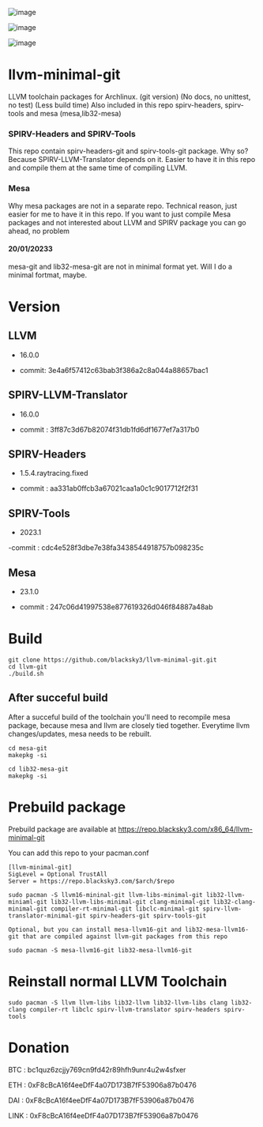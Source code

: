 ![image](https://user-images.githubusercontent.com/68618182/188527035-385752e7-fbd3-4865-abda-fdba4a804d99.png)

![image](https://user-images.githubusercontent.com/68618182/213734198-0cf50021-1f02-4c80-9a48-6f20ad42ce04.png)

![image](https://user-images.githubusercontent.com/68618182/213734962-c8308c3b-a5da-4c82-a404-010beae93ed6.png)

# llvm-minimal-git

LLVM toolchain packages for Archlinux. (git version) (No docs, no unittest, no test) (Less build time) Also included in this repo spirv-headers, spirv-tools and mesa (mesa,lib32-mesa)

### SPIRV-Headers and SPIRV-Tools

This repo contain spirv-headers-git and spirv-tools-git package. Why so? Because SPIRV-LLVM-Translator depends on it. Easier to have it in this repo and compile them at the same time of compiling LLVM.

### Mesa

Why mesa packages are not in a separate repo. Technical reason, just easier for me to have it in this repo. If you want to just compile Mesa packages and not interested about LLVM and SPIRV package you can go ahead, no problem

#### 20/01/20233

mesa-git and lib32-mesa-git are not in minimal format yet. Will I do a minimal fortmat, maybe.

# Version

## LLVM

- 16.0.0

- commit: 3e4a6f57412c63bab3f386a2c8a044a88657bac1

## SPIRV-LLVM-Translator

- 16.0.0

- commit : 3ff87c3d67b82074f31db1fd6df1677ef7a317b0

## SPIRV-Headers

- 1.5.4.raytracing.fixed

- commit : aa331ab0ffcb3a67021caa1a0c1c9017712f2f31

## SPIRV-Tools

- 2023.1

-commit : cdc4e528f3dbe7e38fa3438544918757b098235c

## Mesa

- 23.1.0

- commit : 247c06d41997538e877619326d046f84887a48ab

# Build

    git clone https://github.com/blacksky3/llvm-minimal-git.git
    cd llvm-git
    ./build.sh

## After succeful build

After a succeful build of the toolchain you'll need to recompile mesa package, because mesa and llvm are closely tied together. Everytime llvm changes/updates, mesa needs to be rebuilt.

    cd mesa-git
    makepkg -si
    
    cd lib32-mesa-git
    makepkg -si

# Prebuild package

Prebuild package are available at https://repo.blacksky3.com/x86_64/llvm-minimal-git

You can add this repo to your pacman.conf

    [llvm-minimal-git]
    SigLevel = Optional TrustAll
    Server = https://repo.blacksky3.com/$arch/$repo

    sudo pacman -S llvm16-mininal-git llvm-libs-minimal-git lib32-llvm-miniaml-git lib32-llvm-libs-minimal-git clang-minimal-git lib32-clang-minimal-git compiler-rt-minimal-git libclc-minimal-git spirv-llvm-translator-minimal-git spirv-headers-git spirv-tools-git

    Optional, but you can install mesa-llvm16-git and lib32-mesa-llvm16-git that are compiled against llvm-git packages from this repo

    sudo pacman -S mesa-llvm16-git lib32-mesa-llvm16-git


# Reinstall normal LLVM Toolchain

    sudo pacman -S llvm llvm-libs lib32-llvm lib32-llvm-libs clang lib32-clang compiler-rt libclc spirv-llvm-translator spirv-headers spirv-tools

# Donation

BTC : bc1quz6zcjjy769cn9fd42r89hfh9unr4u2w4sfxer

ETH : 0xF8cBcA16f4eeDfF4a07D173B7fF53906a87b0476

DAI : 0xF8cBcA16f4eeDfF4a07D173B7fF53906a87b0476

LINK : 0xF8cBcA16f4eeDfF4a07D173B7fF53906a87b0476
